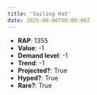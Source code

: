 ```yaml
---
title: 'Sailing Hat'
date: 2025-08-06T00:00:00Z
---
```

- **RAP**: 1355
- **Value**: -1
- **Demand level**: -1
- **Trend**: -1
- **Projected?**: True
- **Hyped?**: True
- **Rare?**: True
